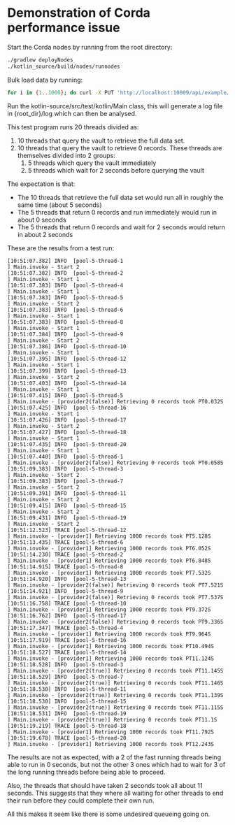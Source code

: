 # Demonstration of Corda performance issue

Start the Corda nodes by running from the root directory:

```bash
./gradlew deployNodes
./kotlin_source/build/nodes/runnodes
```

Bulk load data by running:

```bash
for i in {1..1000}; do curl -X PUT 'http://localhost:10009/api/example/create-iou?iouValue=10&partyName=O=PartyB,L=New%20York,C=US'; done;
```

Run the kotlin-source/src/test/kotlin/Main class, this will generate a log file in {root_dir}/log which can then be analysed.

This test program runs 20 threads divided as:

1. 10 threads that query the vault to retrieve the full data set.
1. 10 threads that query the vault to retrieve 0 records. These threads are themselves divided into 2 groups:
    1. 5 threads which query the vault immediately
    1. 5 threads which wait for 2 seconds before querying the vault

The expectation is that:

* The 10 threads that retrieve the full data set would run all in roughly the same time (about 5 seconds)
* The 5 threads that return 0 records and run immediately would run in about 0 seconds
* The 5 threads that return 0 records and wait for 2 seconds would return in about 2 seconds

These are the results from a test run:

~~~~
[10:51:07.382] INFO  [pool-5-thread-1                                   ] Main.invoke - Start 2
[10:51:07.382] INFO  [pool-5-thread-2                                   ] Main.invoke - Start 1
[10:51:07.383] INFO  [pool-5-thread-4                                   ] Main.invoke - Start 1
[10:51:07.383] INFO  [pool-5-thread-5                                   ] Main.invoke - Start 2
[10:51:07.383] INFO  [pool-5-thread-6                                   ] Main.invoke - Start 1
[10:51:07.383] INFO  [pool-5-thread-8                                   ] Main.invoke - Start 1
[10:51:07.384] INFO  [pool-5-thread-9                                   ] Main.invoke - Start 2
[10:51:07.386] INFO  [pool-5-thread-10                                  ] Main.invoke - Start 1
[10:51:07.395] INFO  [pool-5-thread-12                                  ] Main.invoke - Start 1
[10:51:07.399] INFO  [pool-5-thread-13                                  ] Main.invoke - Start 2
[10:51:07.403] INFO  [pool-5-thread-14                                  ] Main.invoke - Start 1
[10:51:07.415] INFO  [pool-5-thread-5                                   ] Main.invoke - [provider2(false)] Retrieving 0 records took PT0.032S
[10:51:07.425] INFO  [pool-5-thread-16                                  ] Main.invoke - Start 1
[10:51:07.426] INFO  [pool-5-thread-17                                  ] Main.invoke - Start 2
[10:51:07.427] INFO  [pool-5-thread-18                                  ] Main.invoke - Start 1
[10:51:07.435] INFO  [pool-5-thread-20                                  ] Main.invoke - Start 1
[10:51:07.440] INFO  [pool-5-thread-1                                   ] Main.invoke - [provider2(false)] Retrieving 0 records took PT0.058S
[10:51:09.383] INFO  [pool-5-thread-3                                   ] Main.invoke - Start 2
[10:51:09.383] INFO  [pool-5-thread-7                                   ] Main.invoke - Start 2
[10:51:09.391] INFO  [pool-5-thread-11                                  ] Main.invoke - Start 2
[10:51:09.415] INFO  [pool-5-thread-15                                  ] Main.invoke - Start 2
[10:51:09.431] INFO  [pool-5-thread-19                                  ] Main.invoke - Start 2
[10:51:12.523] TRACE [pool-5-thread-12                                  ] Main.invoke - [provider1] Retrieving 1000 records took PT5.128S
[10:51:13.435] TRACE [pool-5-thread-6                                   ] Main.invoke - [provider1] Retrieving 1000 records took PT6.052S
[10:51:14.230] TRACE [pool-5-thread-2                                   ] Main.invoke - [provider1] Retrieving 1000 records took PT6.848S
[10:51:14.915] TRACE [pool-5-thread-8                                   ] Main.invoke - [provider1] Retrieving 1000 records took PT7.532S
[10:51:14.920] INFO  [pool-5-thread-13                                  ] Main.invoke - [provider2(false)] Retrieving 0 records took PT7.521S
[10:51:14.921] INFO  [pool-5-thread-9                                   ] Main.invoke - [provider2(false)] Retrieving 0 records took PT7.537S
[10:51:16.758] TRACE [pool-5-thread-10                                  ] Main.invoke - [provider1] Retrieving 1000 records took PT9.372S
[10:51:16.762] INFO  [pool-5-thread-17                                  ] Main.invoke - [provider2(false)] Retrieving 0 records took PT9.336S
[10:51:17.347] TRACE [pool-5-thread-4                                   ] Main.invoke - [provider1] Retrieving 1000 records took PT9.964S
[10:51:17.919] TRACE [pool-5-thread-16                                  ] Main.invoke - [provider1] Retrieving 1000 records took PT10.494S
[10:51:18.527] TRACE [pool-5-thread-14                                  ] Main.invoke - [provider1] Retrieving 1000 records took PT11.124S
[10:51:18.528] INFO  [pool-5-thread-3                                   ] Main.invoke - [provider2(true)] Retrieving 0 records took PT11.145S
[10:51:18.529] INFO  [pool-5-thread-7                                   ] Main.invoke - [provider2(true)] Retrieving 0 records took PT11.146S
[10:51:18.530] INFO  [pool-5-thread-11                                  ] Main.invoke - [provider2(true)] Retrieving 0 records took PT11.139S
[10:51:18.530] INFO  [pool-5-thread-15                                  ] Main.invoke - [provider2(true)] Retrieving 0 records took PT11.115S
[10:51:18.531] INFO  [pool-5-thread-19                                  ] Main.invoke - [provider2(true)] Retrieving 0 records took PT11.1S
[10:51:19.219] TRACE [pool-5-thread-18                                  ] Main.invoke - [provider1] Retrieving 1000 records took PT11.792S
[10:51:19.678] TRACE [pool-5-thread-20                                  ] Main.invoke - [provider1] Retrieving 1000 records took PT12.243S
~~~~

The results are not as expected, with a 2 of the fast running threads being able to run in 0 seconds, but not the other 3 ones which had to wait for 3 of the long running threads before being able to proceed.

Also, the threads that should have taken 2 seconds took all about 11 seconds. This suggests that they where all waiting for other threads to end their run before they could complete their own run.

All this makes it seem like there is some undesired queueing going on.
